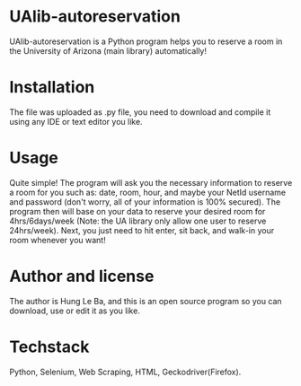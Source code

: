 # UAlib-autoreservation

UAlib-autoreservation is a Python program helps you to reserve a room in the University of Arizona (main library) automatically!

# Installation

The file was uploaded as .py file, you need to download and compile it using any IDE or text editor you like.

# Usage

Quite simple! The program will ask you the necessary information to reserve a room for you such as: date, room, hour, and maybe your NetId username and password (don't worry, all of your information is 100% secured). The program then will base on your data to reserve your desired room for 4hrs/6days/week (Note: the UA library only allow one user to reserve 24hrs/week). Next, you just need to hit enter, sit back, and walk-in your room whenever you want!

# Author and license
The author is Hung Le Ba, and this is an open source program so you can download, use or edit it as you like.

# Techstack
Python, Selenium, Web Scraping, HTML, Geckodriver(Firefox).
